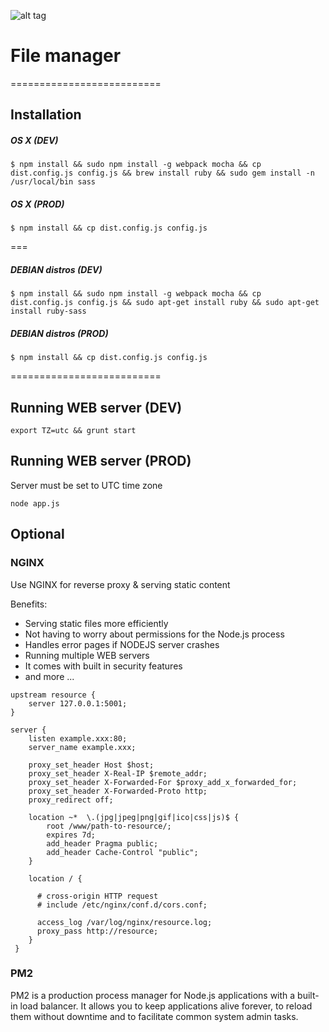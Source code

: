 ![alt tag](http://24s.us/screenshot.png)


# File manager
==========================

## Installation

##### OS X (DEV)
 
```
$ npm install && sudo npm install -g webpack mocha && cp dist.config.js config.js && brew install ruby && sudo gem install -n /usr/local/bin sass
```

##### OS X (PROD)
 
```
$ npm install && cp dist.config.js config.js
```

===

##### DEBIAN distros (DEV)
 
```
$ npm install && sudo npm install -g webpack mocha && cp dist.config.js config.js && sudo apt-get install ruby && sudo apt-get install ruby-sass
```

##### DEBIAN distros (PROD)
 
```
$ npm install && cp dist.config.js config.js
```

==========================


## Running WEB server (DEV)

```
export TZ=utc && grunt start
```

## Running WEB server (PROD)

Server must be set to UTC time zone

```
node app.js
```

## Optional


### NGINX

Use NGINX for reverse proxy & serving static content

Benefits:

- Serving static files more efficiently
- Not having to worry about permissions for the Node.js process
- Handles error pages if NODEJS server crashes
- Running multiple WEB servers
- It comes with built in security features
- and more ...

```
upstream resource {
    server 127.0.0.1:5001;
}

server {
    listen example.xxx:80;
    server_name example.xxx;

    proxy_set_header Host $host; 
    proxy_set_header X-Real-IP $remote_addr; 
    proxy_set_header X-Forwarded-For $proxy_add_x_forwarded_for; 
    proxy_set_header X-Forwarded-Proto http; 
    proxy_redirect off;

    location ~*  \.(jpg|jpeg|png|gif|ico|css|js)$ {
        root /www/path-to-resource/;
        expires 7d;
        add_header Pragma public;
        add_header Cache-Control "public";
    }
   
    location / {   
	
      # cross-origin HTTP request
      # include /etc/nginx/conf.d/cors.conf;

      access_log /var/log/nginx/resource.log;
      proxy_pass http://resource;
    }
 }
```

### PM2

PM2 is a production process manager for Node.js applications with a built-in load balancer. It allows you to keep applications alive forever, to reload them without downtime and to facilitate common system admin tasks.
